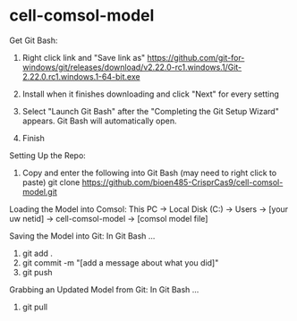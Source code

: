 # cell-comsol-model

Get Git Bash:
1. Right click link and "Save link as"
https://github.com/git-for-windows/git/releases/download/v2.22.0-rc1.windows.1/Git-2.22.0.rc1.windows.1-64-bit.exe

2. Install when it finishes downloading and click "Next" for every setting

3. Select "Launch Git Bash" after the "Completing the Git Setup Wizard" appears. Git Bash will automatically open.
4. Finish

Setting Up the Repo:
1. Copy and enter the following into Git Bash (may need to right click to paste)
git clone https://github.com/bioen485-CrisprCas9/cell-comsol-model.git

Loading the Model into Comsol:
This PC -> Local Disk (C:) -> Users -> [your uw netid] -> cell-comsol-model -> [comsol model file]

Saving the Model into Git:
In Git Bash ...
1. git add .
2. git commit -m "[add a message about what you did]"
3. git push

Grabbing an Updated Model from Git:
In Git Bash ...
1. git pull



